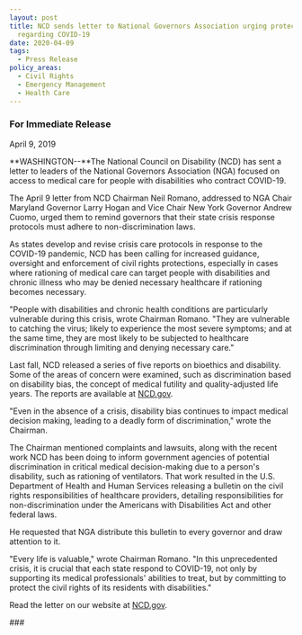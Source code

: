 ```yaml
---
layout: post
title: NCD sends letter to National Governors Association urging protections
  regarding COVID-19
date: 2020-04-09
tags:
  - Press Release
policy_areas:
  - Civil Rights
  - Emergency Management
  - Health Care
---
```


### For Immediate Release

April 9, 2019

**WASHINGTON--**The National Council on Disability (NCD) has sent a letter to leaders of the National Governors Association (NGA) focused on access to medical care for people with disabilities who contract COVID-19.

The April 9 letter from NCD Chairman Neil Romano, addressed to NGA Chair Maryland Governor Larry Hogan and Vice Chair New York Governor Andrew Cuomo, urged them to remind governors that their state crisis response protocols must adhere to non-discrimination laws.

As states develop and revise crisis care protocols in response to the COVID-19 pandemic, NCD has been calling for increased guidance, oversight and enforcement of civil rights protections, especially in cases where rationing of medical care can target people with disabilities and chronic illness who may be denied necessary healthcare if rationing becomes necessary.

"People with disabilities and chronic health conditions are particularly vulnerable during this crisis, wrote Chairman Romano. "They are vulnerable to catching the virus; likely to experience the most severe symptoms; and at the same time, they are most likely to be subjected to healthcare discrimination through limiting and denying necessary care."

Last fall, NCD released a series of five reports on bioethics and disability. Some of the areas of concern were examined, such as discrimination based on disability bias, the concept of medical futility and quality-adjusted life years. The reports are available at [NCD.gov](https://ncd.gov/publications/2019/bioethics-report-series).

"Even in the absence of a crisis, disability bias continues to impact medical decision making, leading to a deadly form of discrimination," wrote the Chairman.

The Chairman mentioned complaints and lawsuits, along with the recent work NCD has been doing to inform government agencies of potential discrimination in critical medical decision-making due to a person's disability, such as rationing of ventilators. That work resulted in the U.S. Department of Health and Human Services releasing a bulletin on the civil rights responsibilities of healthcare providers, detailing responsibilities for non-discrimination under the Americans with Disabilities Act and other federal laws.

He requested that NGA distribute this bulletin to every governor and draw attention to it.

"Every life is valuable," wrote Chairman Romano. "In this unprecedented crisis, it is crucial that each state respond to COVID-19, not only by supporting its medical professionals' abilities to treat, but by committing to protect the civil rights of its residents with disabilities."

Read the letter on our website at [NCD.gov](https://ncd.gov/publications/2020/ncd-letter-national-governors-association-covid-19).

\###
